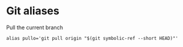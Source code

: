 # Git aliases

Pull the current branch
```
alias pullo='git pull origin "$(git symbolic-ref --short HEAD)"'
```
